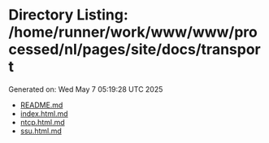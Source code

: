 # Directory Listing: /home/runner/work/www/www/processed/nl/pages/site/docs/transport
Generated on: Wed May  7 05:19:28 UTC 2025

- [README.md](README.md)
- [index.html.md](index.html.md)
- [ntcp.html.md](ntcp.html.md)
- [ssu.html.md](ssu.html.md)
